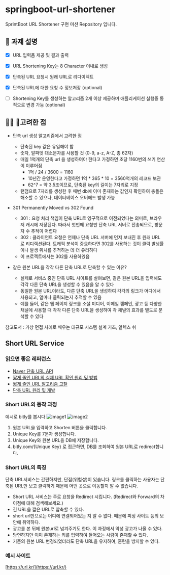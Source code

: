 # springboot-url-shortener
SprintBoot URL Shortener 구현 미션 Repository 입니다.

## 📌 과제 설명
- [x] URL 입력폼 제공 및 결과 출력
- [x] URL Shortening Key는 8 Character 이내로 생성
- [x] 단축된 URL 요청시 원래 URL로 리다이렉트
- [x] 단축된 URL에 대한 요청 수 정보저장 (optional)
- [ ] Shortening Key를 생성하는 알고리즘 2개 이상 제공하며 애플리케이션 실행중 동적으로 변경 가능 (optional)


## 👩‍💻 고려한 점

* 단축 url 생성 알고리즘에서 고려한 점
    * 단축된 key 값은 유일해야 함
    * 숫자, 알파벳 대소문자를 사용할 것 (0-9, a-z, A-Z, 총 62자)
    * 매일 1억개의 단축 url 을 생성하여야 한다고 가정하면 초당 1160번의 쓰기 연산이 이루어짐
        * 1억 / 24 / 3600 = 1160
        * 10년간 운영한다고 가정하면 1억 * 365 * 10 = 3560억개의 레코드 보관
        * 62^7 = 약 3.5조이므로, 단축된 key의 길이는 7자리로 지정
    * 랜덤으로 7자리를 생성한 후 매번 db에 이미 존재하는 값인지 확인하여 충돌은 해소할 수 있으나, 데이터베이스 오버헤드 발생 가능

* 301 Permanently Moved vs 302 Found
    * 301 : 요청 처리 책임이 단축 URL로 영구적으로 이전되었다는 의미로, 브라우저 캐시에 저장된다. 따라서 첫번째 요청만 단축 URL 서버로 전송되므로, 방문자 수 추적이 어렵다
    * 302 : 클라이언트 요청은 언제나 단축 URL 서버에 먼저 보내진 후 원래 URL 로 리디렉션된다. 트래픽 분석이 중요하다면 302를 사용하는 것이 클릭 발생률이나 발생 위치를 추적하는 데 더 유리하다
    * 이 프로젝트에서는 302를 사용하였음

* 같은 원본 URL을 각각 다른 단축 URL로 단축할 수 있는 이유?
    * 실제로 서비스 중인 단축 URL 사이트를 살펴보면, 같은 원본 URL을 입력해도 각각 다른 단축 URL을 생성할 수 있음을 알 수 있다
    * 동일한 원본 URL이라도, 다른 단축 URL을 생성하여 각각의 링크가 어디에서 사용되고, 얼마나 클릭되는지 추적할 수 있음
    * 예를 들어, 같은 웹 페이지 링크를 소셜 미디어, 이메일 캠페인, 광고 등 다양한 채널에 사용할 때 각각 다른 단축 URL을 생성하여 각 채널의 효과를 별도로 분석할 수 있다


참고도서 : 가상 면접 사례로 배우는 대규모 시스템 설계 기초, 알렉스 쉬 


## Short URL Service
### 읽으면 좋은 레퍼런스
- [Naver 단축 URL API](https://developers.naver.com/docs/utils/shortenurl/)
- [짧게 줄인 URL의 실제 URL 확인 원리 및 방법](https://metalkin.tistory.com/50)
- [짧게 줄인 URL 알고리즘 고찰](https://metalkin.tistory.com/53)
- [단축 URL 원리 및 개발](https://blog.siyeol.com/26)

### Short URL의 동작 과정
예시로 bitly를 봅시다
![image1](./image1.png)
![image2](./image2.png)
1. 원본 URL을 입력하고 Shorten 버튼을 클릭합니다.
2. Unique Key를 7문자 생성합니다.
3. Unique Key와 원본 URL을 DB에 저장합니다.
4. bitly.com/{Unique Key} 로 접근하면, DB를 조회하여 원본 URL로 redirect합니다.

### Short URL의 특징
단축 URL서비스는 간편하지만, 단점(위험성)이 있습니다. 
링크를 클릭하는 사용자는 단축된 URL만 보고 클릭하기 때문에 어떤 곳으로 이동할지 알 수 없습니다.

- Short URL 서비스는 주로 요청을 Redirect 시킵니다. (Redirect와 Forward의 차이점에 대해 검색해보세요.)
- 긴 URL을 짧은 URL로 압축할 수 있다.
- short url만으로는 어디에 연결되어있는 지 알 수 없다. 때문에 피싱 사이트 등의 보안에 취약하다.
- 광고를 본 뒤에 원본url로 넘겨주기도 한다. 이 과정에서 악성 광고가 나올 수 있다.
- 당연하지만 이미 존재하는 키를 입력하여 들어오는 사람이 존재할 수 있다.
- 기존의 원본 URL 변경되었더라도 단축 URL을 유지하여, 혼란을 방지할 수 있다.

### 예시 사이트
[https://url.kr/](https://url.kr/)
